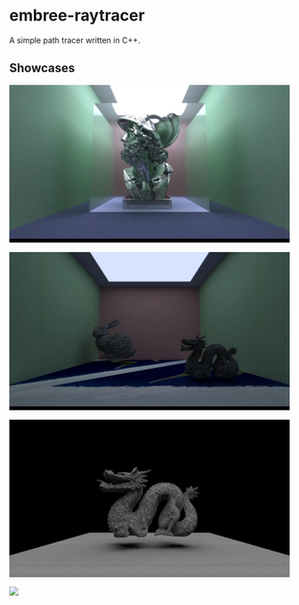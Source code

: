 # embree-raytracer
 A simple path tracer written in C++.

## Showcases

![plot](./img/IMG_0258.jpeg)

![plot](./img/IMG_0259.jpeg)

![plot](./img/random_scene_light.PNG)

![](./img/room_with_color.gif)

